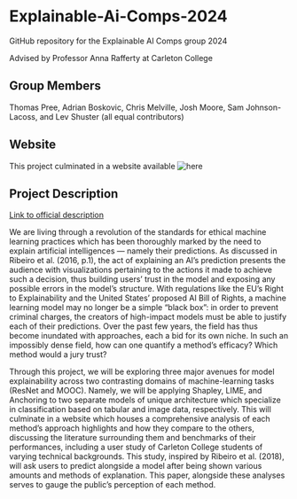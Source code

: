 # Explainable-Ai-Comps-2024
GitHub repository for the Explainable AI Comps group 2024

Advised by Professor Anna Rafferty at Carleton College

## Group Members
Thomas Pree, Adrian Boskovic, Chris Melville, Josh Moore, Sam Johnson-Lacoss, and Lev Shuster (all equal contributors)

## Website

This project culminated in a website available ![here](https://cosmcbun.github.io/Explainable-Ai-Comps-2024/)

## Project Description
[Link to official description](https://www.cs.carleton.edu/cs_comps/2324/explainable-ai/index.php)

We are living through a revolution of the standards for ethical machine learning practices which has been thoroughly marked by the need to explain artificial intelligences — namely their predictions. As discussed in Ribeiro et al. (2016, p.1), the act of explaining an AI’s prediction presents the audience with visualizations pertaining to the actions it made to achieve such a decision, thus building users’ trust in the model and exposing any possible errors in the model’s structure. With regulations like the EU’s Right to Explainability and the United States’ proposed AI Bill of Rights, a machine learning model may no longer be a simple “black box”: in order to prevent criminal charges, the creators of high-impact models must be able to justify each of their predictions. Over the past few years, the field has thus become inundated with approaches, each a bid for its own niche. In such an impossibly dense field, how can one quantify a method’s efficacy? Which method would a jury trust?

Through this project, we will be exploring three major avenues for model explainability across two contrasting domains of machine-learning tasks (ResNet and MOOC). Namely, we will be applying Shapley, LIME, and Anchoring to two separate models of unique architecture which specialize in classification based on tabular and image data, respectively. This will culminate in a website which houses a comprehensive analysis of each method’s approach highlights and how they compare to the others, discussing the literature surrounding them and benchmarks of their performances, including a user study of Carleton College students of varying technical backgrounds. This study, inspired by Ribeiro et al. (2018), will ask users to predict alongside a model after being shown various amounts and methods of explanation. This paper, alongside these analyses serves to gauge the public’s perception of each method.

